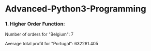 # Advanced-Python3-Programming
### 1. Higher Order Function:
Number of orders for "Belgium": 7

Average total profit for "Portugal": 632281.405   


